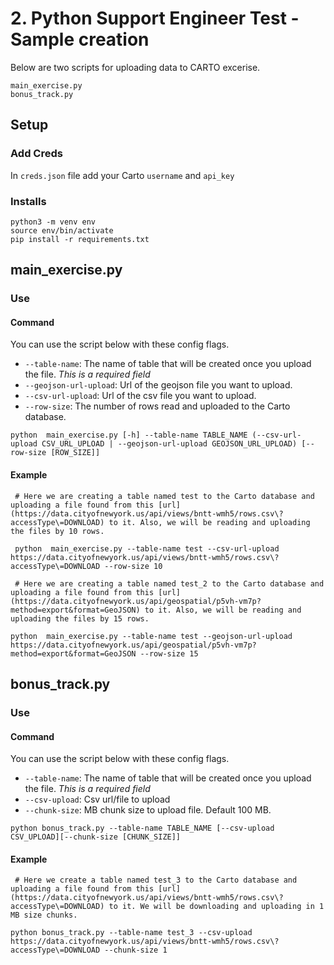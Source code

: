 # 2. Python Support Engineer Test - Sample creation

Below are two scripts for uploading data to CARTO excerise.

    main_exercise.py
    bonus_track.py


## Setup

### Add Creds
In `creds.json` file add your Carto `username` and `api_key`

### Installs
```
python3 -m venv env
source env/bin/activate
pip install -r requirements.txt
```

## main_exercise.py

### Use

#### Command
You can use the script below with these config flags.

- `--table-name`: The name of table that will be created once you upload the file. *This is a required field*
- `--geojson-url-upload`: Url of the geojson file you want to upload.
- `--csv-url-upload`: Url of the csv file you want to upload.
- `--row-size`: The number of rows read and uploaded to the Carto database.

```
python  main_exercise.py [-h] --table-name TABLE_NAME (--csv-url-upload CSV_URL_UPLOAD | --geojson-url-upload GEOJSON_URL_UPLOAD) [--row-size [ROW_SIZE]]
```

#### Example
```
 # Here we are creating a table named test to the Carto database and uploading a file found from this [url](https://data.cityofnewyork.us/api/views/bntt-wmh5/rows.csv\?accessType\=DOWNLOAD) to it. Also, we will be reading and uploading the files by 10 rows.

 python  main_exercise.py --table-name test --csv-url-upload https://data.cityofnewyork.us/api/views/bntt-wmh5/rows.csv\?accessType\=DOWNLOAD --row-size 10

 # Here we are creating a table named test_2 to the Carto database and uploading a file found from this [url](https://data.cityofnewyork.us/api/geospatial/p5vh-vm7p?method=export&format=GeoJSON) to it. Also, we will be reading and uploading the files by 15 rows.

python  main_exercise.py --table-name test --geojson-url-upload https://data.cityofnewyork.us/api/geospatial/p5vh-vm7p?method=export&format=GeoJSON --row-size 15
```

## bonus_track.py

### Use

#### Command
You can use the script below with these config flags.

- `--table-name`: The name of table that will be created once you upload the file. *This is a required field*
- `--csv-upload`: Csv url/file to upload
- `--chunk-size`: MB chunk size to upload file. Default 100 MB.

```
python bonus_track.py --table-name TABLE_NAME [--csv-upload CSV_UPLOAD][--chunk-size [CHUNK_SIZE]]
```

#### Example
```
 # Here we create a table named test_3 to the Carto database and uploading a file found from this [url](https://data.cityofnewyork.us/api/views/bntt-wmh5/rows.csv\?accessType\=DOWNLOAD) to it. We will be downloading and uploading in 1 MB size chunks.

python bonus_track.py --table-name test_3 --csv-upload https://data.cityofnewyork.us/api/views/bntt-wmh5/rows.csv\?accessType\=DOWNLOAD --chunk-size 1

